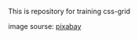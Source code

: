 This is repository for training css-grid 

image sourse:
[pixabay](https://pixabay.com/ru/illustrations/%D1%88%D0%B0%D0%B1%D0%BB%D0%BE%D0%BD-%D1%80%D0%BE%D0%B7%D0%BE%D0%B2%D1%8B%D0%B9-%D0%BC%D0%B8%D0%BB%D1%8B%D0%B9-%D1%81%D0%BB%D0%B0%D0%B4%D0%BA%D0%B8%D0%B9-%D0%BC%D0%B5%D1%85-1477380/)